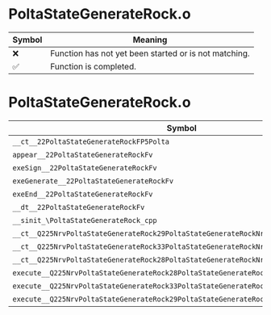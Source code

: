 # PoltaStateGenerateRock.o
| Symbol | Meaning 
| ------------- | ------------- 
| :x: | Function has not yet been started or is not matching. 
| :white_check_mark: | Function is completed. 


# PoltaStateGenerateRock.o
| Symbol | Decompiled? |
| ------------- | ------------- |
| `__ct__22PoltaStateGenerateRockFP5Polta` | :x: |
| `appear__22PoltaStateGenerateRockFv` | :x: |
| `exeSign__22PoltaStateGenerateRockFv` | :x: |
| `exeGenerate__22PoltaStateGenerateRockFv` | :x: |
| `exeEnd__22PoltaStateGenerateRockFv` | :x: |
| `__dt__22PoltaStateGenerateRockFv` | :x: |
| `__sinit_\PoltaStateGenerateRock_cpp` | :x: |
| `__ct__Q225NrvPoltaStateGenerateRock29PoltaStateGenerateRockNrvSignFv` | :x: |
| `__ct__Q225NrvPoltaStateGenerateRock33PoltaStateGenerateRockNrvGenerateFv` | :x: |
| `__ct__Q225NrvPoltaStateGenerateRock28PoltaStateGenerateRockNrvEndFv` | :x: |
| `execute__Q225NrvPoltaStateGenerateRock28PoltaStateGenerateRockNrvEndCFP5Spine` | :x: |
| `execute__Q225NrvPoltaStateGenerateRock33PoltaStateGenerateRockNrvGenerateCFP5Spine` | :x: |
| `execute__Q225NrvPoltaStateGenerateRock29PoltaStateGenerateRockNrvSignCFP5Spine` | :x: |
